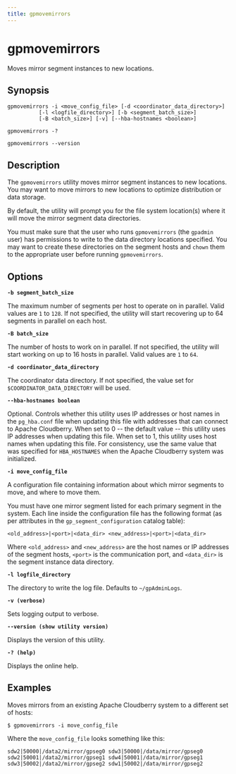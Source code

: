 ```yaml
---
title: gpmovemirrors
---
```


# gpmovemirrors

Moves mirror segment instances to new locations.

## Synopsis

```shell
gpmovemirrors -i <move_config_file> [-d <coordinator_data_directory>] 
          [-l <logfile_directory>] [-b <segment_batch_size>]
          [-B <batch_size>] [-v] [--hba-hostnames <boolean>] 

gpmovemirrors -? 

gpmovemirrors --version
```

## Description

The `gpmovemirrors` utility moves mirror segment instances to new locations. You may want to move mirrors to new locations to optimize distribution or data storage.

By default, the utility will prompt you for the file system location(s) where it will move the mirror segment data directories.

You must make sure that the user who runs `gpmovemirrors` (the `gpadmin` user) has permissions to write to the data directory locations specified. You may want to create these directories on the segment hosts and `chown` them to the appropriate user before running `gpmovemirrors`.

## Options

**`-b segment_batch_size`**

The maximum number of segments per host to operate on in parallel. Valid values are `1` to `128`. If not specified, the utility will start recovering up to 64 segments in parallel on each host.

**`-B batch_size`**

The number of hosts to work on in parallel. If not specified, the utility will start working on up to 16 hosts in parallel. Valid values are `1` to `64`.

**`-d coordinator_data_directory`**

The coordinator data directory. If not specified, the value set for `$COORDINATOR_DATA_DIRECTORY` will be used.

**`--hba-hostnames boolean`**

Optional. Controls whether this utility uses IP addresses or host names in the `pg_hba.conf` file when updating this file with addresses that can connect to Apache Cloudberry. When set to 0 -- the default value -- this utility uses IP addresses when updating this file. When set to 1, this utility uses host names when updating this file. For consistency, use the same value that was specified for `HBA_HOSTNAMES` when the Apache Cloudberry system was initialized.
<!-- For information about how Apache Cloudberry resolves host names in the `pg_hba.conf` file, see [Configuring Client Authentication](../../admin_guide/client_auth.html). -->

**`-i move_config_file`**

A configuration file containing information about which mirror segments to move, and where to move them.

You must have one mirror segment listed for each primary segment in the system. Each line inside the configuration file has the following format (as per attributes in the `gp_segment_configuration` catalog table):

```shell
<old_address>|<port>|<data_dir> <new_address>|<port>|<data_dir>
```

Where `<old_address>` and `<new_address>` are the host names or IP addresses of the segment hosts, `<port>` is the communication port, and `<data_dir>` is the segment instance data directory.

**`-l logfile_directory`**

The directory to write the log file. Defaults to `~/gpAdminLogs`.

**`-v (verbose)`**

Sets logging output to verbose.

**`--version (show utility version)`**

Displays the version of this utility.

**`-? (help)`**

Displays the online help.

## Examples

Moves mirrors from an existing Apache Cloudberry system to a different set of hosts:

```shell
$ gpmovemirrors -i move_config_file
```

Where the `move_config_file` looks something like this:

```shell
sdw2|50000|/data2/mirror/gpseg0 sdw3|50000|/data/mirror/gpseg0
sdw2|50001|/data2/mirror/gpseg1 sdw4|50001|/data/mirror/gpseg1
sdw3|50002|/data2/mirror/gpseg2 sdw1|50002|/data/mirror/gpseg2
```
